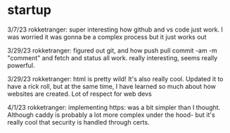 # startup

3/7/23 rokketranger:
super interesting how github and vs code just work. I was worried it was gonna be a complex process but it just works out

3/29/23 rokketranger:
figured out git, and how push pull commit -am -m "comment" and fetch and status all work. really interesting, seems really powerful. 

3/29/23 rokketranger:
html is pretty wild! It's also really cool. Updated it to have a rick roll, but at the same time, I have learned so much about how websites are created. Lot of respect for web devs 

4/1/23 rokketranger:
implementing https: was a bit simpler than I thought. Although caddy is probably a lot more complex under the hood- but it's really cool that security is handled through certs. 
